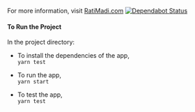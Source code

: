 For more information, visit  [RatiMadi.com](https://www.ratemadi.com)
[![Dependabot Status](https://api.dependabot.com/badges/status?host=github&repo=adithyaakrishna/RateMadi)](https://dependabot.com)


#### To Run the Project

In the project directory:

- To install the dependencies of the app,<br>
 `yarn test`

- To run the app,<br>
 `yarn start`

- To test the app,<br>
 `yarn test`
